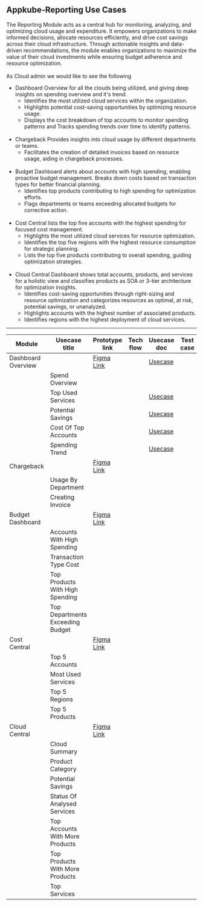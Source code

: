  Appkube-Reporting Use Cases
 ---------------------------

 The Reporting Module acts as a central hub for monitoring, analyzing, and optimizing cloud usage and expenditure. It empowers organizations to make informed decisions, allocate resources efficiently, and drive cost savings across their cloud infrastructure. Through actionable insights and data-driven recommendations, the module enables organizations to maximize the value of their cloud investments while ensuring budget adherence and resource optimization.<br>
 <br>
  As Cloud admin we would like to see the following<br>
 - Dashboard Overview for all the clouds being utilized, and giving deep insights on spending overview and it's trend.<br>
   - Identifies the most utilized cloud services within the organization.<br>
   - Highlights potential cost-saving opportunities by optimizing resource usage.<br>
   - Displays the cost breakdown of top accounts to monitor spending patterns and Tracks spending trends over time to identify patterns. <br>
   <br>
- Chargeback Provides insights into cloud usage by different departments or teams.<br>
   - Facilitates the creation of detailed invoices based on resource usage, aiding in chargeback processes.<br>
   <br>
- Budget Dashboard alerts about accounts with high spending, enabling proactive budget management. Breaks down costs based on transaction types for better financial planning.<br>
  - Identifies top products contributing to high spending for optimization efforts.<br>
  - Flags departments or teams exceeding allocated budgets for corrective action.<br>
  <br>
- Cost Central lists the top five accounts with the highest spending for focused cost management.<br>
  -  Highlights the most utilized cloud services for resource optimization.<br>
  -  Identifies the top five regions with the highest resource consumption for strategic planning.<br>
  - Lists the top five products contributing to overall spending, guiding optimization strategies.
  <br>
- Cloud Central Dashboard shows total accounts, products, and services for a holistic view and classifies products as SOA or 3-tier architecture for optimization insights.<br>
    - Identifies cost-saving opportunities through right-sizing and resource optimization and categorizes resources as optimal, at risk, potential savings, or unanalyzed.
    - Highlights accounts with the highest number of associated products.
    - Identifies regions with the highest deployment of cloud services. 

 - ----------------------------------------------------------
|Module|Usecase title|Prototype link|Tech flow|Usecase doc|Test case|
|------|-------------|--------------|---------|-----------|---------|
Dashboard Overview||[Figma Link](https://www.figma.com/proto/dlkcEDolt9QlU3E7qxB4sC/Reporting-Module-Prototype?type=design&node-id=29478-43993&t=raZWeZBn767mEDUn-0&scaling=scale-down&page-id=29478%3A37045)||[Usecase](https://github.com/Abbas-synectiks/Reporting.docs/blob/main/Usecase/Dashboard/Dashboard-Usecase.md)||
||Spend Overview|||||
||Top Used Services|||[Usecase](https://github.com/Abbas-synectiks/Reporting.docs/blob/main/Usecase/Dashboard/TopUsedServices-Widget-Usecase.md)||
||Potential Savings|||[Usecase](https://github.com/Abbas-synectiks/Reporting.docs/blob/main/Usecase/Dashboard/PotentialSavings-Widget-Usecase.md)||
||Cost Of Top Accounts|||[Usecase](https://github.com/Abbas-synectiks/Reporting.docs/blob/main/Usecase/Dashboard/CostofTopAcc-Widget-Usecase.md)||
||Spending Trend|||[Usecase](https://github.com/Abbas-synectiks/Reporting.docs/blob/main/Usecase/Dashboard/Spending-Widget-Usecase.md)||
Chargeback||[Figma Link](https://www.figma.com/proto/dlkcEDolt9QlU3E7qxB4sC/Reporting-Module-Prototype?type=design&node-id=29560-31252&t=raZWeZBn767mEDUn-0&scaling=scale-down&page-id=29560%3A30876&starting-point-node-id=29560%3A31252)||||
||Usage By Department|||||
||Creating Invoice|||||
Budget Dashboard||[Figma Link](https://www.figma.com/proto/dlkcEDolt9QlU3E7qxB4sC/Reporting-Module-Prototype?type=design&node-id=29494-50186&t=raZWeZBn767mEDUn-0&scaling=scale-down&page-id=29494%3A50138&starting-point-node-id=29494%3A50186)||||
||Accounts With High Spending|||||
||Transaction Type Cost|||||
||Top Products With High Spending|||||
||Top Departments Exceeding Budget|||||
Cost Central||[Figma Link](https://www.figma.com/proto/dlkcEDolt9QlU3E7qxB4sC/Reporting-Module-Prototype?type=design&node-id=31354-11543&t=raZWeZBn767mEDUn-0&scaling=scale-down-width&page-id=29465%3A20833&starting-point-node-id=29494%3A29102&hide-ui=1)||||
||Top 5 Accounts|||||
||Most Used Services|||||
||Top 5 Regions|||||
||Top 5 Products|||||
Cloud Central||[Figma Link](https://www.figma.com/proto/dlkcEDolt9QlU3E7qxB4sC/Reporting-Module-Prototype?page-id=32789%3A1794&type=design&node-id=32817-11754&viewport=-2138%2C-1331%2C0.5&t=PPAePcMQ9q0ehux7-1&scaling=min-zoom&starting-point-node-id=32817%3A11754&mode=design)||||
||Cloud Summary|||||
||Product Category|||||
||Potential Savings|||||
||Status Of Analysed Services|||||
||Top Accounts With More Products|||||
||Top Products With More Products|||||
||Top Services|||||

